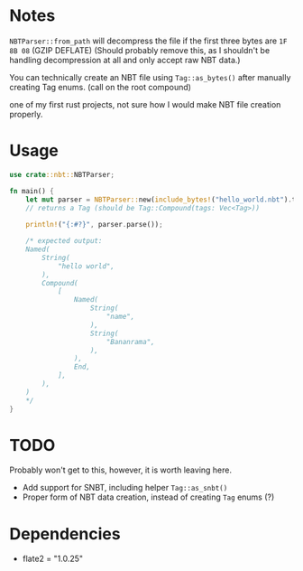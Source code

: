 # Notes
`NBTParser::from_path` will decompress the file if the first three bytes are `1F 8B 08` (GZIP DEFLATE)
(Should probably remove this, as I shouldn't be handling decompression at all and only accept raw NBT data.)

You can technically create an NBT file using `Tag::as_bytes()` after manually creating Tag enums. (call on the root compound)

one of my first rust projects, not sure how I would make NBT file creation properly.

# Usage
```rust
use crate::nbt::NBTParser;

fn main() {
    let mut parser = NBTParser::new(include_bytes!("hello_world.nbt").to_vec());
    // returns a Tag (should be Tag::Compound(tags: Vec<Tag>))
    
    println!("{:#?}", parser.parse());

    /* expected output:
    Named(
        String(
            "hello world",
        ),
        Compound(
            [
                Named(
                    String(
                        "name",
                    ),
                    String(
                        "Bananrama",
                    ),
                ),
                End,
            ],
        ),
    )
    */
}
```

# TODO
Probably won't get to this, however, it is worth leaving here.
- Add support for SNBT, including helper `Tag::as_snbt()`
- Proper form of NBT data creation, instead of creating `Tag` enums (?)

# Dependencies
- flate2 = "1.0.25"